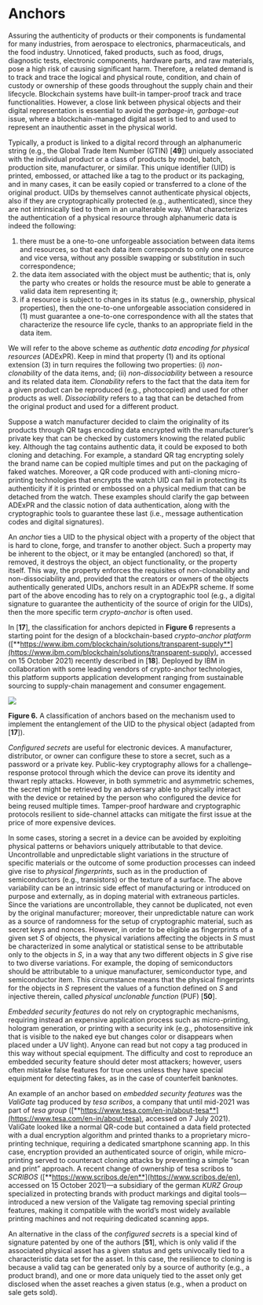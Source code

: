 # Anchors

Assuring the authenticity of products or their components is fundamental for many industries, from aerospace to electronics, pharmaceuticals, and the food industry. Unnoticed, faked products, such as food, drugs, diagnostic tests, electronic components, hardware parts, and raw materials, pose a high risk of causing significant harm. Therefore, a related demand is to track and trace the logical and physical route, condition, and chain of custody or ownership of these goods throughout the supply chain and their lifecycle. Blockchain systems have built-in tamper-proof track and trace functionalities. However, a close link between physical objects and their digital representation is essential to avoid the _garbage-in, garbage-out_ issue, where a blockchain-managed digital asset is tied to and used to represent an inauthentic asset in the physical world.

Typically, a product is linked to a digital record through an alphanumeric string (e.g., the Global Trade Item Number (GTIN) \[**49**]) uniquely associated with the individual product or a class of products by model, batch, production site, manufacturer, or similar. This unique identifier (UID) is printed, embossed, or attached like a tag to the product or its packaging, and in many cases, it can be easily copied or transferred to a clone of the original product. UIDs by themselves cannot authenticate physical objects, also if they are cryptographically protected (e.g., authenticated), since they are not intrinsically tied to them in an unalterable way. What characterizes the authentication of a physical resource through alphanumeric data is indeed the following:

1. there must be a one-to-one unforgeable association between data items and resources, so that each data item corresponds to only one resource and vice versa, without any possible swapping or substitution in such correspondence;
2. the data item associated with the object must be authentic; that is, only the party who creates or holds the resource must be able to generate a valid data item representing it;
3. if a resource is subject to changes in its status (e.g., ownership, physical properties), then the one-to-one unforgeable association considered in (1) must guarantee a one-to-one correspondence with all the states that characterize the resource life cycle, thanks to an appropriate field in the data item.

We will refer to the above scheme as _authentic data encoding for physical resources_ (ADExPR). Keep in mind that property (1) and its optional extension (3) in turn requires the following two properties: (i) _non-clonability_ of the data items, and; (ii) _non-dissociability_ between a resource and its related data item. _Clonability_ refers to the fact that the data item for a given product can be reproduced (e.g., photocopied) and used for other products as well. _Dissociability_ refers to a tag that can be detached from the original product and used for a different product.

Suppose a watch manufacturer decided to claim the originality of its products through QR tags encoding data encrypted with the manufacturer’s private key that can be checked by customers knowing the related public key. Although the tag contains authentic data, it could be exposed to both cloning and detaching. For example, a standard QR tag encrypting solely the brand name can be copied multiple times and put on the packaging of faked watches. Moreover, a QR code produced with anti-cloning micro-printing technologies that encrypts the watch UID can fail in protecting its authenticity if it is printed or embossed on a physical medium that can be detached from the watch. These examples should clarify the gap between ADExPR and the classic notion of data authentication, along with the cryptographic tools to guarantee these last (i.e., message authentication codes and digital signatures).

An _anchor_ ties a UID to the physical object with a property of the object that is hard to clone, forge, and transfer to another object. Such a property may be inherent to the object, or it may be entangled (anchored) so that, if removed, it destroys the object, an object functionality, or the property itself. This way, the property enforces the requisites of non-clonability and non-dissociability and, provided that the creators or owners of the objects authentically generated UIDs, anchors result in an ADExPR scheme. If some part of the above encoding has to rely on a cryptographic tool (e.g., a digital signature to guarantee the authenticity of the source of origin for the UIDs), then the more specific term _crypto-anchor_ is often used.

In \[**17**], the classification for anchors depicted in **Figure 6** represents a starting point for the design of a blockchain-based _crypto-anchor platform_ ([**https://www.ibm.com/blockchain/solutions/transparent-supply**](https://www.ibm.com/blockchain/solutions/transparent-supply), accessed on 15 October 2021) recently described in \[**18**]. Deployed by IBM in collaboration with some leading vendors of crypto-anchor technologies, this platform supports application development ranging from sustainable sourcing to supply-chain management and consumer engagement.

![](file:///C:/Users/Phill/AppData/Local/Temp/ksohtml/wps7FBB.tmp.png)&#x20;

**Figure 6.** A classification of anchors based on the mechanism used to implement the entanglement of the UID to the physical object (adapted from \[**17**]).

_Configured secrets_ are useful for electronic devices. A manufacturer, distributor, or owner can configure these to store a secret, such as a password or a private key. Public-key cryptography allows for a challenge–response protocol through which the device can prove its identity and thwart reply attacks. However, in both symmetric and asymmetric schemes, the secret might be retrieved by an adversary able to physically interact with the device or retained by the person who configured the device for being reused multiple times. Tamper-proof hardware and cryptographic protocols resilient to side-channel attacks can mitigate the first issue at the price of more expensive devices.

In some cases, storing a secret in a device can be avoided by exploiting physical patterns or behaviors uniquely attributable to that device. Uncontrollable and unpredictable slight variations in the structure of specific materials or the outcome of some production processes can indeed give rise to _physical fingerprints_, such as in the production of semiconductors (e.g., transistors) or the texture of a surface. The above variability can be an intrinsic side effect of manufacturing or introduced on purpose and externally, as in doping material with extraneous particles. Since the variations are uncontrollable, they cannot be duplicated, not even by the original manufacturer; moreover, their unpredictable nature can work as a source of randomness for the setup of cryptographic material, such as secret keys and nonces. However, in order to be eligible as fingerprints of a given set _S_ of objects, the physical variations affecting the objects in _S_ must be characterized in some analytical or statistical sense to be attributable only to the objects in _S_, in a way that any two different objects in _S_ give rise to two diverse variations. For example, the doping of semiconductors should be attributable to a unique manufacturer, semiconductor type, and semiconductor item. This circumstance means that the physical fingerprints for the objects in _S_ represent the values of a function defined on _S_ and injective therein, called _physical unclonable function_ (PUF) \[**50**].

_Embedded security features_ do not rely on cryptographic mechanisms, requiring instead an expensive application process such as micro-printing, hologram generation, or printing with a security ink (e.g., photosensitive ink that is visible to the naked eye but changes color or disappears when placed under a UV light). Anyone can read but not copy a tag produced in this way without special equipment. The difficulty and cost to reproduce an embedded security feature should deter most attackers; however, users often mistake false features for true ones unless they have special equipment for detecting fakes, as in the case of counterfeit banknotes.

An example of an anchor based on _embedded security features_ was the _ValiGate_ tag produced by _tesa scribos_, a company that until mid-2021 was part of _tesa group_ ([**https://www.tesa.com/en-in/about-tesa**](https://www.tesa.com/en-in/about-tesa), accessed on 7 July 2021). ValiGate looked like a normal QR-code but contained a data field protected with a dual encryption algorithm and printed thanks to a proprietary micro-printing technique, requiring a dedicated smartphone scanning app. In this case, encryption provided an authenticated source of origin, while micro-printing served to counteract cloning attacks by preventing a simple “scan and print” approach. A recent change of ownership of tesa scribos to _SCRIBOS_ ([**https://www.scribos.de/en**](https://www.scribos.de/en), accessed on 15 October 2021)—a subsidiary of the german _KURZ Group_ specialized in protecting brands with product markings and digital tools—introduced a new version of the Valigate tag removing special printing features, making it compatible with the world’s most widely available printing machines and not requiring dedicated scanning apps.

An alternative in the class of the _configured secrets_ is a special kind of signature patented by one of the authors \[**51**], which is only valid if the associated physical asset has a given status and gets univocally tied to a characteristic data set for the asset. In this case, the resilience to cloning is because a valid tag can be generated only by a source of authority (e.g., a product brand), and one or more data uniquely tied to the asset only get disclosed when the asset reaches a given status (e.g., when a product on sale gets sold).
